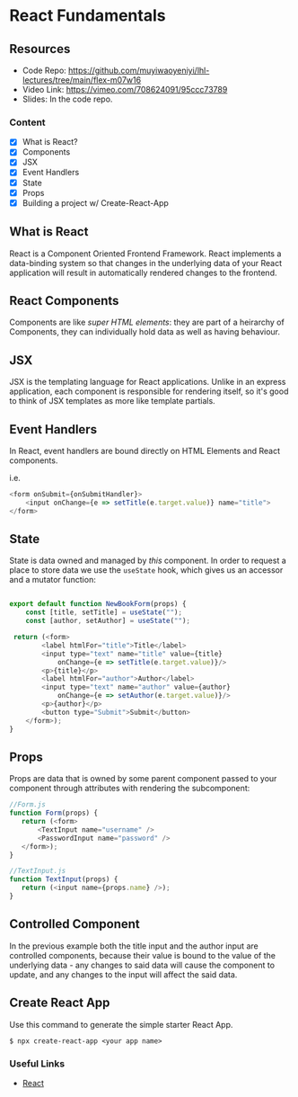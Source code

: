 # React Fundamentals

## Resources
 - Code Repo: https://github.com/muyiwaoyeniyi/lhl-lectures/tree/main/flex-m07w16
 - Video Link: https://vimeo.com/708624091/95ccc73789
 - Slides: In the code repo.

### Content

- [x] What is React?
- [x] Components
- [x] JSX
- [x] Event Handlers
- [x] State
- [x] Props
- [x] Building a project w/ Create-React-App

## What is React

React is a Component Oriented Frontend Framework.  React implements a data-binding system so that changes in the underlying data of your React application will result in automatically rendered changes to the frontend.

## React Components

Components are like _super HTML elements_: they are part of a heirarchy of Components, they can individually hold data as well as having behaviour.

## JSX

JSX is the templating language for React applications.  Unlike in an express application, each component is responsible for rendering itself, so it's good to think of JSX templates as more like template partials.


## Event Handlers

In React, event handlers are bound directly on HTML Elements and React components.

i.e.

```js
<form onSubmit={onSubmitHandler}>
    <input onChange={e => setTitle(e.target.value)} name="title">
</form>
```

## State
State is data owned and managed by _this_ component.  In order to request a place to store data we use the `useState` hook, which gives us an accessor and a mutator function:

```js

export default function NewBookForm(props) {
    const [title, setTitle] = useState("");
    const [author, setAuthor] = useState("");

 return (<form>
        <label htmlFor="title">Title</label>
        <input type="text" name="title" value={title}
            onChange={e => setTitle(e.target.value)}/>
        <p>{title}</p>
        <label htmlFor="author">Author</label>
        <input type="text" name="author" value={author}
            onChange={e => setAuthor(e.target.value)}/>
        <p>{author}</p>
        <button type="Submit">Submit</button>
    </form>);
}
```

## Props

Props are data that is owned by some parent component passed to your component through attributes with rendering the subcomponent:

```js
//Form.js
function Form(props) {
   return (<form>
       <TextInput name="username" />
       <PasswordInput name="password" />
   </form>);
}
```

```js
//TextInput.js
function TextInput(props) {
   return (<input name={props.name} />);
}
```

## Controlled Component

In the previous example both the title input and the author input are controlled components, because their value is bound to the value of the underlying data - any changes to said data will cause the component to update, and any changes to the input will affect the said data.

## Create React App

Use this command to generate the simple starter React App.
```
$ npx create-react-app <your app name>
```

### Useful Links
* [React](https://reactjs.org/)